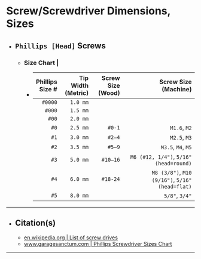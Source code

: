<!-- https://github.com/mcavallo-git/Coding/blob/main/hardware/screws-screwdrivers/phillips-head_dimensions-sizes.md -->

# Screw/Screwdriver Dimensions, Sizes

- ## `Phillips [Head]` Screws
  - ### Size Chart  |
    - | Phillips<br />Size # | Tip Width<br />(Metric) |               Screw Size<br/>(Wood) |                        Screw Size<br/>(Machine) |
      | -------------------: | ----------------------: | ----------------------------------: | ----------------------------------------------: |
      |              `#0000` |                `1.0 mm` |                                     |                                                 |
      |               `#000` |                `1.5 mm` |                                     |                                                 |
      |                `#00` |                `2.0 mm` |                                     |                                                 |
      |                 `#0` |                `2.5 mm` |                              `#0-1` |                                    `M1.6`, `M2` |
      |                 `#1` |                `3.0 mm` |                              `#2–4` |                                    `M2.5`, `M3` |
      |                 `#2` |                `3.5 mm` |                              `#5–9` |                              `M3.5`, `M4`, `M5` |
      |                 `#3` |                `5.0 mm` |                          	`#10–16` |          `M6 (#12, 1/4")`, `5/16" (head=round)` |
      |                 `#4` |                `6.0 mm` |                            `#18-24` | `M8 (3/8")`, `M10 (9/16")`, `5/16" (head=flat)` |
      |                 `#5` |                `8.0 mm` |                                     |                                  `5/8"`, `3/4"` |

***

- ## Citation(s)
  - [en.wikipedia.org | List of screw drives](https://en.wikipedia.org/wiki/List_of_screw_drives)
  - [www.garagesanctum.com | Phillips Screwdriver Sizes Chart](https://www.garagesanctum.com/size-chart/screwdriver-sizes-chart/#ftoc-heading-4)

***
